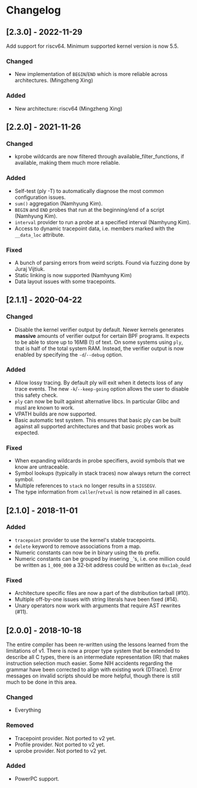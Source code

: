 # Changelog

## [2.3.0] - 2022-11-29

Add support for riscv64. Minimum supported kernel version is now 5.5.

### Changed

- New implementation of `BEGIN`/`END` which is more reliable across
  architectures. (Mingzheng Xing)

### Added

- New architecture: riscv64 (Mingzheng Xing)


## [2.2.0] - 2021-11-26

### Changed

- kprobe wildcards are now filtered through
  available_filter_functions, if available, making them much more
  reliable.

### Added

- Self-test (ply -T) to automatically diagnose the most common
  configuration issues.
- `sum()` aggregation (Namhyung Kim).
- `BEGIN` and `END` probes that run at the beginning/end of a script
  (Namhyung Kim).
- `interval` provider to run a probe at a specified interval (Namhyung
  Kim).
- Access to dynamic tracepoint data, i.e. members marked with the
  `__data_loc` attribute.

### Fixed

- A bunch of parsing errors from weird scripts. Found via fuzzing done
  by Juraj Vijtiuk.
- Static linking is now supported (Namhyung Kim)
- Data layout issues with some tracepoints.

## [2.1.1] - 2020-04-22

### Changed

- Disable the kernel verifier output by default. Newer kernels
  generates __massive__ amounts of verifier output for certain BPF
  programs. It expects to be able to store up to 16MB (!) of text. On
  some systems using `ply`, that is half of the total system
  RAM. Instead, the verifier output is now enabled by specifying the
  `-d`/`--debug` option.

### Added

- Allow lossy tracing. By default ply will exit when it detects loss
  of any trace events. The new `-k`/`--keep-going` option allows the
  user to disable this safety check.
- `ply` can now be built against alternative libcs. In particular
  Glibc and musl are known to work.
- VPATH builds are now supported.
- Basic automatic test system. This ensures that basic ply can be
  built against all supported architectures and that basic probes work
  as expected.

### Fixed

- When expanding wildcards in probe specifiers, avoid symbols that we
  know are untraceable.
- Symbol lookups (typically in stack traces) now always return the
  correct symbol.
- Multiple references to `stack` no longer results in a `SIGSEGV`.
- The type information from `caller`/`retval` is now retained in all
  cases.

## [2.1.0] - 2018-11-01

### Added

- `tracepoint` provider to use the kernel's stable tracepoints.
- `delete` keyword to remove associations from a map.
- Numeric constants can now be in binary using the `0b` prefix.
- Numeric constants can be grouped by insering `_`'s, i.e. one million
  could be written as `1_000_000` a 32-bit address could be written as
  `0xc1ab_dead`

### Fixed

- Architecture specific files are now a part of the distribution
  tarball (#10).
- Multiple off-by-one issues with string literals have been fixed
  (#14).
- Unary operators now work with arguments that require AST rewrites
  (#11).

## [2.0.0] - 2018-10-18

The entire compiler has been re-written using the lessons learned from
the limitations of v1. There is now a proper type system that be
extended to describe all C types, there is an intermediate
representation (IR) that makes instruction selection much easier. Some
NIH accidents regarding the grammar have been corrected to align with
existing work (DTrace). Error messages on invalid scripts should be
more helpful, though there is still much to be done in this area.

### Changed
- Everything

### Removed
- Tracepoint provider. Not ported to v2 yet.
- Profile provider. Not ported to v2 yet.
- uprobe provider. Not ported to v2 yet.

### Added
- PowerPC support.
